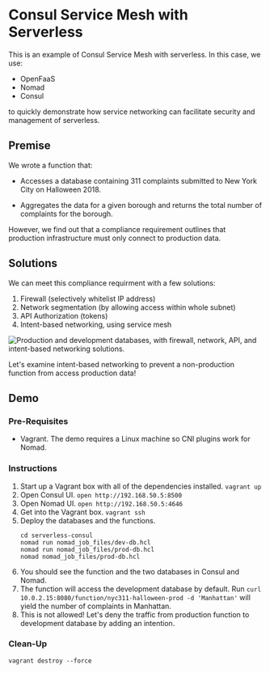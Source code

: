 # Consul Service Mesh with Serverless

This is an example of Consul Service Mesh with serverless.
In this case, we use:

- OpenFaaS
- Nomad
- Consul

to quickly demonstrate how service networking can facilitate
security and management of serverless.

## Premise

We wrote a function that:

- Accesses a database containing 311 complaints submitted to New York City on
  Halloween 2018.

- Aggregates the data for a given borough and returns the total number of
  complaints for the borough.

However, we find out that a compliance requirement outlines that production
infrastructure must only connect to production data.

## Solutions

We can meet this compliance requirment with a few solutions:

1. Firewall (selectively whitelist IP address)
1. Network segmentation (by allowing access within whole subnet)
1. API Authorization (tokens)
1. Intent-based networking, using service mesh

![Production and development databases, with firewall, network, API, and
intent-based networking solutions.](images/solution.png)

Let's examine intent-based networking to prevent a non-production function from
access production data!

## Demo

### Pre-Requisites

- Vagrant. The demo requires a Linux machine so CNI plugins work for Nomad.

### Instructions

1. Start up a Vagrant box with all of the dependencies installed. `vagrant up`
1. Open Consul UI. `open http://192.168.50.5:8500`
1. Open Nomad UI. `open http://192.168.50.5:4646`
1. Get into the Vagrant box. `vagrant ssh`
1. Deploy the databases and the functions.
   ```shell
   cd serverless-consul
   nomad run nomad_job_files/dev-db.hcl
   nomad run nomad_job_files/prod-db.hcl
   nomad nomad_job_files/prod-db.hcl
   ```
1. You should see the function and the two databases in Consul and Nomad.
1. The function will access the development database by default. Run
   `curl 10.0.2.15:8080/function/nyc311-halloween-prod -d 'Manhattan'` will
   yield the number of complaints in Manhattan.
1. This is not allowed! Let's deny the traffic from production function to
   development database by adding an intention.

### Clean-Up
```shell
vagrant destroy --force
```